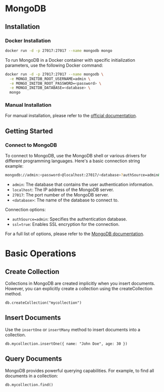 # MongoDB

## Installation

### Docker Installation

```bash
docker run -d -p 27017:27017 --name mongodb mongo
```

To run MongoDB in a Docker container with specific initialization parameters, use the following Docker command:

```bash
docker run -d -p 27017:27017 --name mongodb \
  -e MONGO_INITDB_ROOT_USERNAME=admin \
  -e MONGO_INITDB_ROOT_PASSWORD=<password> \
  -e MONGO_INITDB_DATABASE=<database> \
  mongo
```

### Manual Installation

For manual installation, please refer to the [official documentation](https://www.mongodb.com/docs/manual/installation/).

## Getting Started

### Connect to MongoDB

To connect to MongoDB, use the MongoDB shell or various drivers for different programming languages. Here's a basic connection string example:

```sh
mongodb://admin:<password>@localhost:27017/<database>?authSource=admin&ssl=true
```

- `admin`: The database that contains the user authentication information.
- `localhost`: The IP address of the MongoDB server.
- `27017`: The port number of the MongoDB server.
- `<database>`: The name of the database to connect to.

Connection options:

- `authSource=admin`: Specifies the authentication database.
- `ssl=true`: Enables SSL encryption for the connection.

For a full list of options, please refer to the [MongoDB documentation](https://www.mongodb.com/docs/manual/reference/connection-string/).

# Basic Operations

## Create Collection

Collections in MongoDB are created implicitly when you insert documents. However, you can explicitly create a collection using the createCollection method.

```mongosh
db.createCollection("mycollection")
```

## Insert Documents

Use the `insertOne` or `insertMany` method to insert documents into a collection.

```mongosh
db.mycollection.insertOne({ name: "John Doe", age: 30 })
```

## Query Documents

MongoDB provides powerful querying capabilities. For example, to find all documents in a collection:

```mongosh
db.mycollection.find()
```
